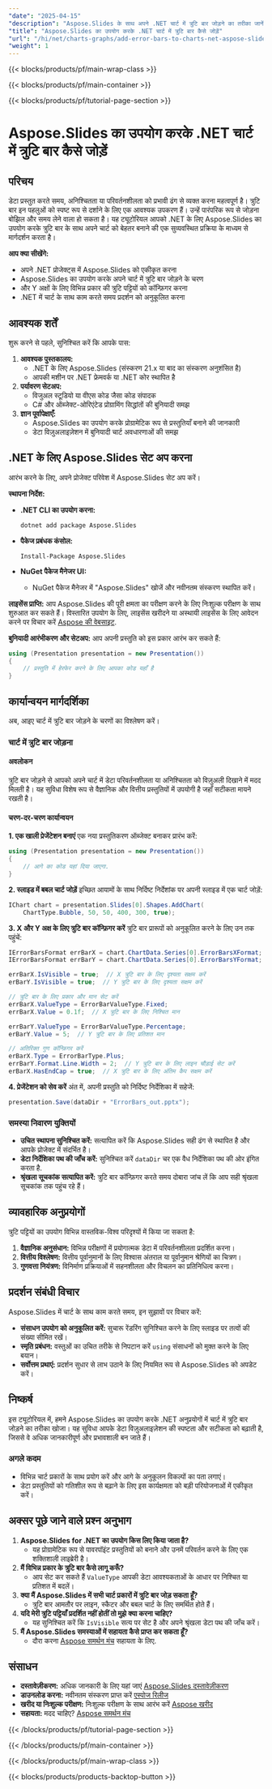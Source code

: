 ```yaml
---
"date": "2025-04-15"
"description": "Aspose.Slides के साथ अपने .NET चार्ट में त्रुटि बार जोड़ने का तरीका जानें। प्रस्तुतियों में डेटा विज़ुअलाइज़ेशन की सटीकता और स्पष्टता बढ़ाएँ।"
"title": "Aspose.Slides का उपयोग करके .NET चार्ट में त्रुटि बार कैसे जोड़ें"
"url": "/hi/net/charts-graphs/add-error-bars-to-charts-net-aspose-slides/"
"weight": 1
---
```


{{< blocks/products/pf/main-wrap-class >}}

{{< blocks/products/pf/main-container >}}

{{< blocks/products/pf/tutorial-page-section >}}
# Aspose.Slides का उपयोग करके .NET चार्ट में त्रुटि बार कैसे जोड़ें

## परिचय
डेटा प्रस्तुत करते समय, अनिश्चितता या परिवर्तनशीलता को प्रभावी ढंग से व्यक्त करना महत्वपूर्ण है। त्रुटि बार इन पहलुओं को स्पष्ट रूप से दर्शाने के लिए एक आवश्यक उपकरण हैं। उन्हें पारंपरिक रूप से जोड़ना बोझिल और समय लेने वाला हो सकता है। यह ट्यूटोरियल आपको .NET के लिए Aspose.Slides का उपयोग करके त्रुटि बार के साथ अपने चार्ट को बेहतर बनाने की एक सुव्यवस्थित प्रक्रिया के माध्यम से मार्गदर्शन करता है।

**आप क्या सीखेंगे:**
- अपने .NET प्रोजेक्ट्स में Aspose.Slides को एकीकृत करना
- Aspose.Slides का उपयोग करके अपने चार्ट में त्रुटि बार जोड़ने के चरण
- और Y अक्षों के लिए विभिन्न प्रकार की त्रुटि पट्टियों को कॉन्फ़िगर करना
- .NET में चार्ट के साथ काम करते समय प्रदर्शन को अनुकूलित करना

## आवश्यक शर्तें
शुरू करने से पहले, सुनिश्चित करें कि आपके पास:
1. **आवश्यक पुस्तकालय:**
   - .NET के लिए Aspose.Slides (संस्करण 21.x या बाद का संस्करण अनुशंसित है)
   - आपकी मशीन पर .NET फ्रेमवर्क या .NET कोर स्थापित है
2. **पर्यावरण सेटअप:**
   - विजुअल स्टूडियो या वीएस कोड जैसा कोड संपादक
   - C# और ऑब्जेक्ट-ओरिएंटेड प्रोग्रामिंग सिद्धांतों की बुनियादी समझ
3. **ज्ञान पूर्वापेक्षाएँ:**
   - Aspose.Slides का उपयोग करके प्रोग्रामेटिक रूप से प्रस्तुतियाँ बनाने की जानकारी
   - डेटा विज़ुअलाइज़ेशन में बुनियादी चार्ट अवधारणाओं की समझ

## .NET के लिए Aspose.Slides सेट अप करना
आरंभ करने के लिए, अपने प्रोजेक्ट परिवेश में Aspose.Slides सेट अप करें।

**स्थापना निर्देश:**
- **.NET CLI का उपयोग करना:**
  ```bash
  dotnet add package Aspose.Slides
  ```
- **पैकेज प्रबंधक कंसोल:**
  ```
  Install-Package Aspose.Slides
  ```

- **NuGet पैकेज मैनेजर UI:**
  - NuGet पैकेज मैनेजर में "Aspose.Slides" खोजें और नवीनतम संस्करण स्थापित करें।

**लाइसेंस प्राप्ति:**
आप Aspose.Slides की पूरी क्षमता का परीक्षण करने के लिए निःशुल्क परीक्षण के साथ शुरुआत कर सकते हैं। विस्तारित उपयोग के लिए, लाइसेंस खरीदने या अस्थायी लाइसेंस के लिए आवेदन करने पर विचार करें [Aspose की वेबसाइट](https://purchase.aspose.com/temporary-license/).

**बुनियादी आरंभीकरण और सेटअप:**
आप अपनी प्रस्तुति को इस प्रकार आरंभ कर सकते हैं:
```csharp
using (Presentation presentation = new Presentation())
{
    // प्रस्तुति में हेरफेर करने के लिए आपका कोड यहाँ है
}
```

## कार्यान्वयन मार्गदर्शिका
अब, आइए चार्ट में त्रुटि बार जोड़ने के चरणों का विश्लेषण करें।

### चार्ट में त्रुटि बार जोड़ना
#### अवलोकन
त्रुटि बार जोड़ने से आपको अपने चार्ट में डेटा परिवर्तनशीलता या अनिश्चितता को विज़ुअली दिखाने में मदद मिलती है। यह सुविधा विशेष रूप से वैज्ञानिक और वित्तीय प्रस्तुतियों में उपयोगी है जहाँ सटीकता मायने रखती है।

#### चरण-दर-चरण कार्यान्वयन
**1. एक खाली प्रेजेंटेशन बनाएं**
एक नया प्रस्तुतिकरण ऑब्जेक्ट बनाकर प्रारंभ करें:
```csharp
using (Presentation presentation = new Presentation())
{
    // आगे का कोड यहां दिया जाएगा.
}
```

**2. स्लाइड में बबल चार्ट जोड़ें**
इच्छित आयामों के साथ निर्दिष्ट निर्देशांक पर अपनी स्लाइड में एक चार्ट जोड़ें:
```csharp
IChart chart = presentation.Slides[0].Shapes.AddChart(
    ChartType.Bubble, 50, 50, 400, 300, true);
```

**3. X और Y अक्ष के लिए त्रुटि बार कॉन्फ़िगर करें**
त्रुटि बार प्रारूपों को अनुकूलित करने के लिए उन तक पहुंचें:
```csharp
IErrorBarsFormat errBarX = chart.ChartData.Series[0].ErrorBarsXFormat;
IErrorBarsFormat errBarY = chart.ChartData.Series[0].ErrorBarsYFormat;

errBarX.IsVisible = true;  // X त्रुटि बार के लिए दृश्यता सक्षम करें
erBarY.IsVisible = true;  // Y त्रुटि बार के लिए दृश्यता सक्षम करें

// त्रुटि बार के लिए प्रकार और मान सेट करें
errBarX.ValueType = ErrorBarValueType.Fixed;
errBarX.Value = 0.1f;  // X त्रुटि बार के लिए निश्चित मान

errBarY.ValueType = ErrorBarValueType.Percentage;
erBarY.Value = 5;  // Y त्रुटि बार के लिए प्रतिशत मान

// अतिरिक्त गुण कॉन्फ़िगर करें
erBarX.Type = ErrorBarType.Plus;
errBarY.Format.Line.Width = 2;  // Y त्रुटि बार के लिए लाइन चौड़ाई सेट करें
erBarX.HasEndCap = true;  // X त्रुटि बार के लिए अंतिम कैप सक्षम करें
```

**4. प्रेजेंटेशन को सेव करें**
अंत में, अपनी प्रस्तुति को निर्दिष्ट निर्देशिका में सहेजें:
```csharp
presentation.Save(dataDir + "ErrorBars_out.pptx");
```

### समस्या निवारण युक्तियों
- **उचित स्थापना सुनिश्चित करें:** सत्यापित करें कि Aspose.Slides सही ढंग से स्थापित है और आपके प्रोजेक्ट में संदर्भित है।
- **डेटा निर्देशिका पथ की जाँच करें:** सुनिश्चित करें `dataDir` चर एक वैध निर्देशिका पथ की ओर इंगित करता है.
- **श्रृंखला सूचकांक सत्यापित करें:** त्रुटि बार कॉन्फ़िगर करते समय दोबारा जांच लें कि आप सही श्रृंखला सूचकांक तक पहुंच रहे हैं।

## व्यावहारिक अनुप्रयोगों
त्रुटि पट्टियों का उपयोग विभिन्न वास्तविक-विश्व परिदृश्यों में किया जा सकता है:
1. **वैज्ञानिक अनुसंधान:** विभिन्न परीक्षणों में प्रयोगात्मक डेटा में परिवर्तनशीलता प्रदर्शित करना।
2. **वित्तीय विश्लेषण:** वित्तीय पूर्वानुमानों के लिए विश्वास अंतराल या पूर्वानुमान श्रेणियों का चित्रण।
3. **गुणवत्ता नियंत्रण:** विनिर्माण प्रक्रियाओं में सहनशीलता और विचलन का प्रतिनिधित्व करना।

## प्रदर्शन संबंधी विचार
Aspose.Slides में चार्ट के साथ काम करते समय, इन सुझावों पर विचार करें:
- **संसाधन उपयोग को अनुकूलित करें:** सुचारू रेंडरिंग सुनिश्चित करने के लिए स्लाइड पर तत्वों की संख्या सीमित रखें।
- **स्मृति प्रबंधन:** वस्तुओं का उचित तरीके से निपटान करें `using` संसाधनों को मुक्त करने के लिए बयान।
- **सर्वोत्तम प्रथाएं:** प्रदर्शन सुधार से लाभ उठाने के लिए नियमित रूप से Aspose.Slides को अपडेट करें।

## निष्कर्ष
इस ट्यूटोरियल में, हमने Aspose.Slides का उपयोग करके .NET अनुप्रयोगों में चार्ट में त्रुटि बार जोड़ने का तरीका खोजा। यह सुविधा आपके डेटा विज़ुअलाइज़ेशन की स्पष्टता और सटीकता को बढ़ाती है, जिससे वे अधिक जानकारीपूर्ण और प्रभावशाली बन जाते हैं।

### अगले कदम
- विभिन्न चार्ट प्रकारों के साथ प्रयोग करें और आगे के अनुकूलन विकल्पों का पता लगाएं।
- डेटा प्रस्तुतियों को गतिशील रूप से बढ़ाने के लिए इस कार्यक्षमता को बड़ी परियोजनाओं में एकीकृत करें।

## अक्सर पूछे जाने वाले प्रश्न अनुभाग
1. **Aspose.Slides for .NET का उपयोग किस लिए किया जाता है?**
   - यह प्रोग्रामेटिक रूप से पावरपॉइंट प्रस्तुतियों को बनाने और उनमें परिवर्तन करने के लिए एक शक्तिशाली लाइब्रेरी है।
2. **मैं विभिन्न प्रकार के त्रुटि बार कैसे लागू करूँ?**
   - आप सेट कर सकते हैं `ValueType` आपकी डेटा आवश्यकताओं के आधार पर निश्चित या प्रतिशत में बदलें।
3. **क्या मैं Aspose.Slides में सभी चार्ट प्रकारों में त्रुटि बार जोड़ सकता हूँ?**
   - त्रुटि बार आमतौर पर लाइन, स्कैटर और बबल चार्ट के लिए समर्थित होते हैं।
4. **यदि मेरी त्रुटि पट्टियाँ प्रदर्शित नहीं होतीं तो मुझे क्या करना चाहिए?**
   - यह सुनिश्चित करें कि `IsVisible` सत्य पर सेट है और अपने श्रृंखला डेटा पथ की जाँच करें।
5. **मैं Aspose.Slides समस्याओं में सहायता कैसे प्राप्त कर सकता हूँ?**
   - दौरा करना [Aspose समर्थन मंच](https://forum.aspose.com/c/slides/11) सहायता के लिए.

## संसाधन
- **दस्तावेज़ीकरण:** अधिक जानकारी के लिए यहां जाएं [Aspose.Slides दस्तावेज़ीकरण](https://reference.aspose.com/slides/net/)
- **डाउनलोड करना:** नवीनतम संस्करण प्राप्त करें [एस्पोज रिलीज](https://releases.aspose.com/slides/net/)
- **खरीद या निःशुल्क परीक्षण:** निःशुल्क परीक्षण के साथ आरंभ करें [Aspose खरीद](https://purchase.aspose.com/buy)
- **सहायता:** मदद चाहिए? [Aspose समर्थन मंच](https://forum.aspose.com/c/slides/11)

{{< /blocks/products/pf/tutorial-page-section >}}

{{< /blocks/products/pf/main-container >}}

{{< /blocks/products/pf/main-wrap-class >}}

{{< blocks/products/products-backtop-button >}}